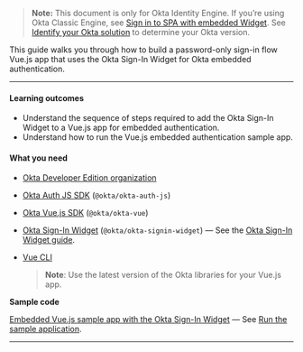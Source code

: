 > **Note:** This document is only for Okta Identity Engine. If you’re using Okta Classic Engine, see [Sign in to SPA with embedded Widget](/docs/guides/archive-sign-in-to-spa-embedded-widget/vue/main). See [Identify your Okta solution](https://help.okta.com/okta_help.htm?type=oie&id=ext-oie-version) to determine your Okta version.

This guide walks you through how to build a password-only sign-in flow Vue.js app that uses the Okta Sign-In Widget for Okta embedded authentication.

---

#### Learning outcomes

* Understand the sequence of steps required to add the Okta Sign-In Widget to a Vue.js app for embedded authentication.
* Understand how to run the Vue.js embedded authentication sample app.

#### What you need

* [Okta Developer Edition organization](/signup)
* [Okta Auth JS SDK](https://github.com/okta/okta-auth-js) (`@okta/okta-auth-js`)
* [Okta Vue.js SDK](https://github.com/okta/okta-vue) (`@okta/okta-vue`)
* [Okta Sign-In Widget](https://github.com/okta/okta-signin-widget) (`@okta/okta-signin-widget`) &mdash; See the [Okta Sign-In Widget guide](/code/javascript/okta_sign-in_widget/).
* [Vue CLI](https://cli.vuejs.org/guide/installation.html)

    > **Note**: Use the latest version of the Okta libraries for your Vue.js app. <!--This guide was written for `@okta/okta-signin-widget@6`, `@okta/okta-vue@5.1.1`, and `@okta/okta-auth-js@6`. -->

**Sample code**

[Embedded Vue.js sample app with the Okta Sign-In Widget](https://github.com/okta/samples-js-vue/tree/master/custom-login) &mdash; See [Run the sample application](#run-the-sample-application).

---
